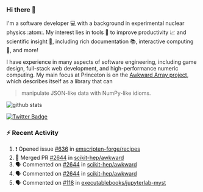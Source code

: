 ### Hi there 👋 

I'm a software developer 💻 with a background in experimental nuclear physics :atom:. My interest lies in tools :wrench: to improve productivity :chart_with_upwards_trend: and scientific insight :telescope:, including rich documentation 📚, interactive computing 🧮, and more! 

I have experience in many aspects of software engineering, including game design, full-stack web development, and high-performance numeric computing. My main focus at Princeton is on the [Awkward Array project](awkward-array.org/), which describes itself as a library that can 
> manipulate JSON-like data with NumPy-like idioms.

![github stats](https://github-readme-stats.vercel.app/api?username=agoose77&show_icons=true&hide_rank=true&hide_title=true&bg_color=30,e76445,904e95&text_color=efe3ec&icon_color=efe3ec)
<!--
**agoose77/agoose77** is a ✨ _special_ ✨ repository because its `README.md` (this file) appears on your GitHub profile.

Here are some ideas to get you started:

- 🔭 I’m currently working on ...
- 🌱 I’m currently learning ...
- 👯 I’m looking to collaborate on ...
- 🤔 I’m looking for help with ...
- 💬 Ask me about ...
- 📫 How to reach me: ...
- 😄 Pronouns: ...
- ⚡ Fun fact: ...
-->

[![Twitter Badge](https://img.shields.io/twitter/follow/agoose77?style=flat-square&logo=Twitter&logoColor=white&color=cornflowerblue)](https://twitter.com/agoose77)

### :zap: Recent Activity

<!--START_SECTION:activity-->
1. ❗ Opened issue [#636](https://github.com/emscripten-forge/recipes/issues/636) in [emscripten-forge/recipes](https://github.com/emscripten-forge/recipes)
2. 🎉 Merged PR [#2644](https://github.com/scikit-hep/awkward/pull/2644) in [scikit-hep/awkward](https://github.com/scikit-hep/awkward)
3. 🗣 Commented on [#2644](https://github.com/scikit-hep/awkward/pull/2644#issuecomment-1715901782) in [scikit-hep/awkward](https://github.com/scikit-hep/awkward)
4. 🗣 Commented on [#2644](https://github.com/scikit-hep/awkward/pull/2644#issuecomment-1715688501) in [scikit-hep/awkward](https://github.com/scikit-hep/awkward)
5. 🗣 Commented on [#118](https://github.com/executablebooks/jupyterlab-myst/pull/118#issuecomment-1714311280) in [executablebooks/jupyterlab-myst](https://github.com/executablebooks/jupyterlab-myst)
<!--END_SECTION:activity-->
